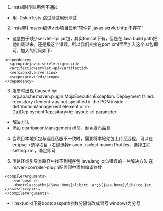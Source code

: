 1. install时测试用例不通过
 - 用 -DskipTests 跳过测试用例测试
2. install时 maven编译web项目显示“软件包 javax.servlet.http 不存在"
 - 这是由于缺少servlet-api.jar包，其实tomcat下有，但是在Java build path把他加载过来，还是报这个错误，所以我们直接在pom.xml里面加入这个jar包即可，加入的代码如下:
 
  ``` 
  <dependency>
    <groupId>javax.servlet</groupId>
    <artifactId>servlet-api</artifactId>
    <version>2.5</version>
    <scope>provided</scope>
</dependency>
 ``` 
 
3. 发布时出现
Caused by: org.apache.maven.plugin.MojoExecutionException: Deployment failed: repository element was not specified in the POM inside distributionManagement element or in -DaltDeploymentRepository=id::layout::url parameter
 - 解决方法
 - 添加 distributionManagement 标签，制定发布路径

4. 当项目本地架包与远程私服不一致时，需要将本地架包上传至远程，可以在eclipse->选择项目->右键选择maven->select  maven Profiles，选择工程setting.xml，确定即可

5. 类路径或引导类路径中找不到程序包 java.lang 类似错误的一种解决方法 在maven-compiler-plugin配置项中添加编译参数

```
<compilerArguments>
	<verbose />
	<bootclasspath>${java.home}/lib/rt.jar;${java.home}/lib/jce.jar;</bootclasspath>				
</compilerArguments>
```
* linux(unix)下将bootclasspath参数分隔符改成冒号,windows为分号